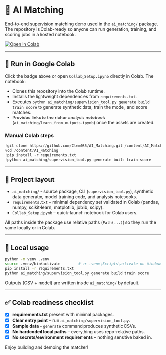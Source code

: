 # 🧩 AI Matching

End-to-end supervision matching demo used in the `ai_matching/` package.  
The repository is Colab-ready so anyone can run generation, training, and scoring jobs in a hosted notebook.

[![Open in Colab](https://colab.research.google.com/assets/colab-badge.svg)](https://colab.research.google.com/github/Clem085/AI_Matching/blob/main/Collab_Setup.ipynb)

---

## 🚀 Run in Google Colab

Click the badge above or open `Collab_Setup.ipynb` directly in Colab. The notebook:
- Clones this repository into the Colab runtime.
- Installs the lightweight dependencies from `requirements.txt`.
- Executes `python ai_matching/supervision_tool.py generate build train score` to generate synthetic data, train the model, and score matches.
- Provides links to the richer analysis notebook (`ai_matching/learn_from_outputs.ipynb`) once the assets are created.

### Manual Colab steps

```python
!git clone https://github.com/Clem085/AI_Matching.git /content/AI_Matching
%cd /content/AI_Matching
!pip install -r requirements.txt
!python ai_matching/supervision_tool.py generate build train score
```

---

## 📁 Project layout

- `ai_matching/` – source package, CLI (`supervision_tool.py`), synthetic data generator, model training code, and analysis notebooks.
- `requirements.txt` – minimal dependency set validated in Colab (pandas, numpy, scikit-learn, matplotlib, joblib, scipy).
- `Collab_Setup.ipynb` – quick-launch notebook for Colab users.

All paths inside the package use relative paths (`Path(...)`) so they run the same locally or in Colab.

---

## 🧪 Local usage

```bash
python -m venv .venv
source .venv/bin/activate        # or .venv\Scripts\activate on Windows
pip install -r requirements.txt
python ai_matching/supervision_tool.py generate build train score
```

Outputs (CSV + model) are written inside `ai_matching/` by default.

---

## ✅ Colab readiness checklist

- [x] **requirements.txt** present with minimal packages.
- [x] **Clear entry point** – run `ai_matching/supervision_tool.py`.
- [x] **Sample data** – `generate` command produces synthetic CSVs.
- [x] **No hardcoded local paths** – everything uses repo-relative paths.
- [x] **No secrets/environment requirements** – nothing sensitive baked in.

Enjoy building and demoing the matcher!
